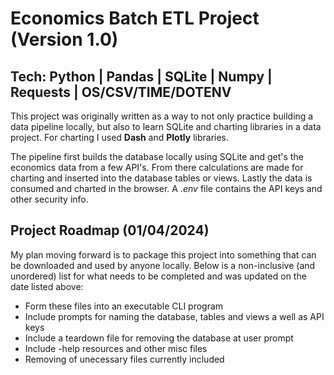 # Economics Batch ETL Project (Version 1.0)

## Tech: Python | Pandas | SQLite | Numpy | Requests | OS/CSV/TIME/DOTENV

This project was originally written as a way to not only practice building a data pipeline locally, but also to learn SQLite and charting libraries in a data project. For charting I used __Dash__ and __Plotly__ libraries.

The pipeline first builds the database locally using SQLite and get's the economics data from a few API's. From there calculations are made for charting and inserted into the database tables or views. Lastly the data is consumed and charted in the browser. A _.env_ file contains the API keys and other security info.

## Project Roadmap (01/04/2024)

My plan moving forward is to package this project into something that can be downloaded and used by anyone locally. Below is a non-inclusive (and unordered) list for what needs to be completed and was updated on the date listed above:

- Form these files into an executable CLI program
- Include prompts for naming the database, tables and views a well as API keys
- Include a teardown file for removing the database at user prompt
- Include -help resources and other misc files 
- Removing of unecessary files currently included








